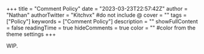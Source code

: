 +++
title = "Comment Policy"
date = "2023-03-23T22:57:42Z"
author = "Nathan"
authorTwitter = "Kitchvx" #do not include @
cover = ""
tags = ["Policy"]
keywords = ["Comment Policy"]
description = ""
showFullContent = false
readingTime = true
hideComments = true
color = "" #color from the theme settings
+++

WIP.